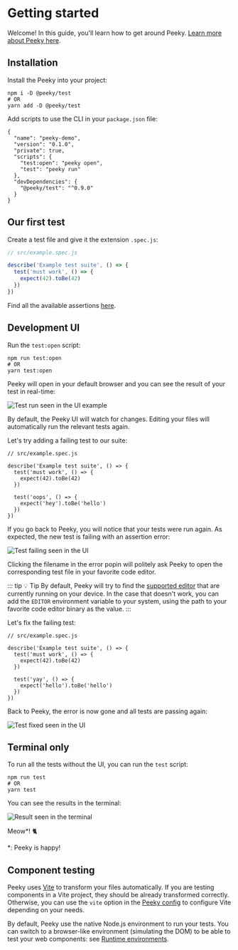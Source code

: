 # Getting started

Welcome! In this guide, you'll learn how to get around Peeky. [Learn more about Peeky here](./introduction.md).

## Installation

Install the Peeky into your project:

```shell
npm i -D @peeky/test
# OR
yarn add -D @peeky/test
```

Add scripts to use the CLI in your `package.json` file:

```json{6-7}
{
  "name": "peeky-demo",
  "version": "0.1.0",
  "private": true,
  "scripts": {
    "test:open": "peeky open",
    "test": "peeky run"
  },
  "devDependencies": {
    "@peeky/test": "^0.9.0"
  }
}
```

## Our first test

Create a test file and give it the extension `.spec.js`:

```js
// src/example.spec.js

describe('Example test suite', () => {
  test('must work', () => {
    expect(42).toBe(42)
  })
})
```

Find all the available assertions [here](https://jestjs.io/docs/expect).

## Development UI

Run the `test:open` script:

```shell
npm run test:open
# OR
yarn test:open
```

Peeky will open in your default browser and you can see the result of your test in real-time:

<img src="/get-started-example.png" alt="Test run seen in the UI example" class="rounded shadow-lg border border-solid border-gray-100">

By default, the Peeky UI will watch for changes. Editing your files will automatically run the relevant tests again.

Let's try adding a failing test to our suite:

```js{8-10}
// src/example.spec.js

describe('Example test suite', () => {
  test('must work', () => {
    expect(42).toBe(42)
  })

  test('oops', () => {
    expect('hey').toBe('hello')
  })
})
```

If you go back to Peeky, you will notice that your tests were run again. As expected, the new test is failing with an assertion error:

<img src="/get-started-error.png" alt="Test failing seen in the UI" class="rounded shadow-lg border border-solid border-gray-100">

Clicking the filename in the error popin will politely ask Peeky to open the corresponding test file in your favorite code editor.

::: tip 💡️ Tip
By default, Peeky will try to find the [supported editor](https://github.com/yyx990803/launch-editor#supported-editors) that are currently running on your device. In the case that doesn't work, you can add the `EDITOR` environment variable to your system, using the path to your favorite code editor binary as the value.
:::

Let's fix the failing test:

```js{8-10}
// src/example.spec.js

describe('Example test suite', () => {
  test('must work', () => {
    expect(42).toBe(42)
  })

  test('yay', () => {
    expect('hello').toBe('hello')
  })
})
```

Back to Peeky, the error is now gone and all tests are passing again:

<img src="/get-started-fixed.png" alt="Test fixed seen in the UI" class="rounded shadow-lg border border-solid border-gray-100">

## Terminal only

To run all the tests without the UI, you can run the `test` script:

```shell
npm run test
# OR
yarn test
```

You can see the results in the terminal:

<img src="/get-started-run-cli.png" alt="Result seen in the terminal" class="rounded shadow-lg border border-solid border-gray-100">

Meow*! 🐈️


<p class="text-xs text-gray-500 mt-12">*: Peeky is happy!</p>

## Component testing

Peeky uses [Vite](https://vitejs.dev/) to transform your files automatically. If you are testing components in a Vite project, they should be already transformed correctly. Otherwise, you can use the `vite` option in the [Peeky config](./config.md) to configure Vite depending on your needs.

By default, Peeky use the native Node.js environment to run your tests. You can switch to a browser-like environment (simulating the DOM) to be able to test your web components: see [Runtime environments](./runtime-env.md).
